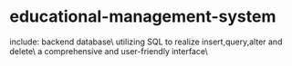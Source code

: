 # educational-management-system
include:
backend database\\
utilizing SQL to realize insert,query,alter and delete\\
a comprehensive and user-friendly interface\\
